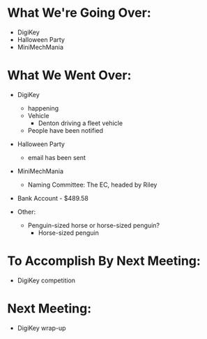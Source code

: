 # What We're Going Over:
- DigiKey
- Halloween Party  
- MiniMechMania

# What We Went Over:  

- DigiKey
    - happening
    - Vehicle
        - Denton driving a fleet vehicle
    - People have been notified

- Halloween Party
    - email has been sent

- MiniMechMania
    - Naming Committee: The EC, headed by Riley  

- Bank Account - $489.58

- Other:
    - Penguin-sized horse or horse-sized penguin?
        - Horse-sized penguin

# To Accomplish By Next Meeting:  
- DigiKey competition

# Next Meeting:
- DigiKey wrap-up